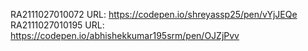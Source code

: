 RA2111027010072 URL: https://codepen.io/shreyassp25/pen/vYjJEQe
RA2111027010195 URL: https://codepen.io/abhishekkumar195srm/pen/OJZjPvv
